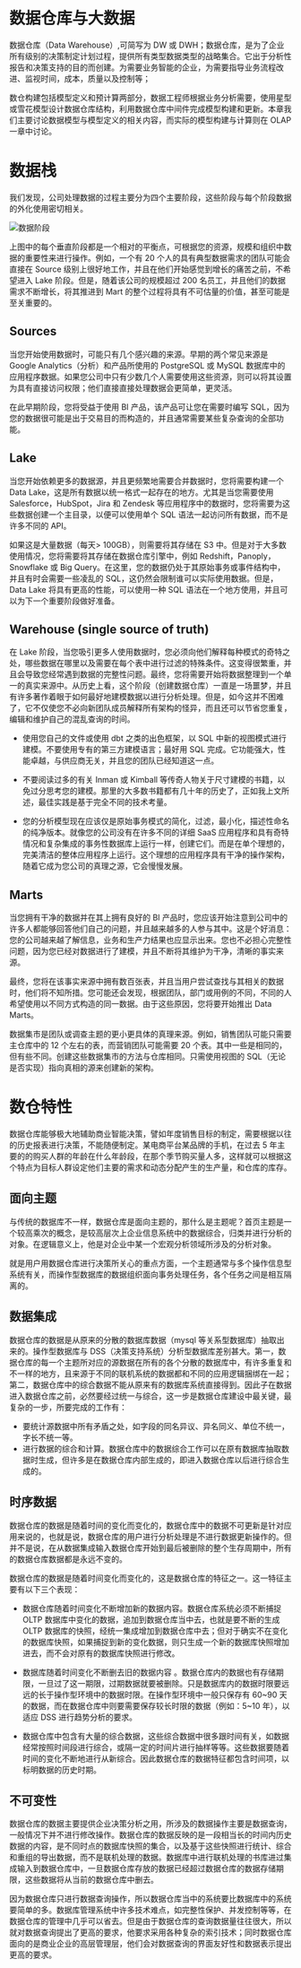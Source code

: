 # 数据仓库与大数据

数据仓库（Data Warehouse）,可简写为 DW 或 DWH；数据仓库，是为了企业所有级别的决策制定计划过程，提供所有类型数据类型的战略集合。它出于分析性报告和决策支持的目的而创建。为需要业务智能的企业，为需要指导业务流程改进、监视时间，成本，质量以及控制等；

数仓构建包括模型定义和预计算两部分，数据工程师根据业务分析需要，使用星型或雪花模型设计数据仓库结构，利用数据仓库中间件完成模型构建和更新。本章我们主要讨论数据模型与模型定义的相关内容，而实际的模型构建与计算则在 OLAP 一章中讨论。

# 数据栈

我们发现，公司处理数据的过程主要分为四个主要阶段，这些阶段与每个阶段数据的外化使用密切相关。

![数据阶段](https://s2.ax1x.com/2019/11/01/K7V7rj.png)

上图中的每个垂直阶段都是一个相对的平衡点，可根据您的资源，规模和组织中数据的重要性来进行操作。例如，一个有 20 个人的具有典型数据需求的团队可能会直接在 Source 级别上很好地工作，并且在他们开始感觉到增长的痛苦之前，不希望进入 Lake 阶段。但是，随着该公司的规模超过 200 名员工，并且他们的数据需求不断增长，将其推进到 Mart 的整个过程将具有不可估量的价值，甚至可能是至关重要的。

## Sources

当您开始使用数据时，可能只有几个感兴趣的来源。早期的两个常见来源是 Google Analytics（分析）和产品所使用的 PostgreSQL 或 MySQL 数据库中的应用程序数据。如果您公司中只有少数几个人需要使用这些资源，则可以将其设置为具有直接访问权限；他们直接直接处理数据会更简单，更灵活。

在此早期阶段，您将受益于使用 BI 产品，该产品可让您在需要时编写 SQL，因为您的数据很可能是出于交易目的而构造的，并且通常需要某些复杂查询的全部功能。

## Lake

当您开始依赖更多的数据源，并且更频繁地需要合并数据时，您将需要构建一个 Data Lake，这是所有数据以统一格式一起存在的地方。尤其是当您需要使用 Salesforce，HubSpot，Jira 和 Zendesk 等应用程序中的数据时，您将需要为这些数据创建一个主目录，以便可以使用单个 SQL 语法一起访问所有数据，而不是许多不同的 API。

如果这是大量数据（每天> 100GB），则需要将其存储在 S3 中。但是对于大多数使用情况，您将需要将其存储在数据仓库引擎中，例如 Redshift，Panoply，Snowflake 或 Big Query。在这里，您的数据仍处于其原始事务或事件结构中，并且有时会需要一些凌乱的 SQL，这仍然会限制谁可以实际使用数据。但是，Data Lake 将具有更高的性能，可以使用一种 SQL 语法在一个地方使用，并且可以为下一个重要阶段做好准备。

## Warehouse (single source of truth)

在 Lake 阶段，当您吸引更多人使用数据时，您必须向他们解释每种模式的奇特之处，哪些数据在哪里以及需要在每个表中进行过滤的特殊条件。这变得很繁重，并且会导致您经常遇到数据的完整性问题。最终，您将需要开始将数据整理到一个单一的真实来源中。从历史上看，这个阶段（创建数据仓库）一直是一场噩梦，并且有许多著作着眼于如何最好地建模数据以进行分析处理。但是，如今这并不困难了，它不仅使您不必向新团队成员解释所有架构的怪异，而且还可以节省您重复，编辑和维护自己的混乱查询的时间。

- 使用您自己的文件或使用 dbt 之类的出色框架，以 SQL 中新的视图模式进行建模。不要使用专有的第三方建模语言；最好用 SQL 完成。它功能强大，性能卓越，与供应商无关，并且您的团队已经知道这一点。

- 不要阅读过多的有关 Inman 或 Kimball 等传奇人物关于尺寸建模的书籍，以免过分思考您的建模。那里的大多数书籍都有几十年的历史了，正如我上文所述，最佳实践是基于完全不同的技术考量。

- 您的分析模型现在应该仅是原始事务模式的简化，过滤，最小化，描述性命名的纯净版本。就像您的公司没有在许多不同的详细 SaaS 应用程序和具有奇特情况和复杂集成的事务性数据库上运行一样，创建它们。而是在单个理想的，完美清洁的整体应用程序上运行。这个理想的应用程序具有干净的操作架构，随着它成为您公司的真理之源，它会慢慢发展。

## Marts

当您拥有干净的数据并在其上拥有良好的 BI 产品时，您应该开始注意到公司中的许多人都能够回答他们自己的问题，并且越来越多的人参与其中。这是个好消息：您的公司越来越了解信息，业务和生产力结果也应显示出来。您也不必担心完整性问题，因为您已经对数据进行了建模，并且不断将其维护为干净，清晰的事实来源。

最终，您将在该事实来源中拥有数百张表，并且当用户尝试查找与其相关的数据时，他们将不知所措。您可能还会发现，根据团队，部门或用例的不同，不同的人希望使用以不同方式构造的同一数据。由于这些原因，您将要开始推出 Data Marts。

数据集市是团队或调查主题的更小更具体的真理来源。例如，销售团队可能只需要主仓库中的 12 个左右的表，而营销团队可能需要 20 个表。其中一些是相同的，但有些不同。创建这些数据集市的方法与仓库相同。只需使用视图的 SQL（无论是否实现）指向真相的源来创建新的架构。

# 数仓特性

数据仓库能够极大地辅助商业智能决策，譬如年度销售目标的制定，需要根据以往的历史报表进行决策，不能随便制定。某电商平台某品牌的手机，在过去 5 年主要的的购买人群的年龄在什么年龄段，在那个季节购买量人多，这样就可以根据这个特点为目标人群设定他们主要的需求和动态分配产生的生产量，和仓库的库存。

## 面向主题

与传统的数据库不一样，数据仓库是面向主题的，那什么是主题呢？首页主题是一个较高乘次的概念，是较高层次上企业信息系统中的数据综合，归类并进行分析的对象。在逻辑意义上，他是对企业中某一个宏观分析领域所涉及的分析对象。

就是用户用数据仓库进行决策所关心的重点方面，一个主题通常与多个操作信息型系统有关，而操作型数据库的数据组织面向事务处理任务，各个任务之间是相互隔离的。

## 数据集成

数据仓库的数据是从原来的分散的数据库数据（mysql 等关系型数据库）抽取出来的。操作型数据库与 DSS（决策支持系统）分析型数据库差别甚大。第一，数据仓库的每一个主题所对应的源数据在所有的各个分散的数据库中，有许多重复和不一样的地方，且来源于不同的联机系统的数据都和不同的应用逻辑捆绑在一起；第二，数据仓库中的综合数据不能从原来有的数据库系统直接得到。因此子在数据进入数据仓库之前，必然要经过统一与综合，这一步是数据仓库建设中最关键，最复杂的一步，所要完成的工作有：

- 要统计源数据中所有矛盾之处，如字段的同名异议、异名同义、单位不统一，字长不统一等。
- 进行数据的综合和计算。数据仓库中的数据综合工作可以在原有数据库抽取数据时生成，但许多是在数据仓库内部生成的，即进入数据仓库以后进行综合生成的。

## 时序数据

数据仓库的数据是随着时间的变化而变化的，数据仓库中的数据不可更新是针对应用来说的，也就是说，数据仓库的用户进行分析处理是不进行数据更新操作的。但并不是说，在从数据集成输入数据仓库开始到最后被删除的整个生存周期中，所有的数据仓库数据都是永远不变的。

数据仓库的数据是随着时间变化而变化的，这是数据仓库的特征之一。这一特征主要有以下三个表现：

- 数据仓库随着时间变化不断增加新的数据内容。数据仓库系统必须不断捕捉 OLTP 数据库中变化的数据，追加到数据仓库当中去，也就是要不断的生成 OLTP 数据库的快照，经统一集成增加到数据仓库中去；但对于确实不在变化的数据库快照，如果捕捉到新的变化数据，则只生成一个新的数据库快照增加进去，而不会对原有的数据库快照进行修改。

- 数据库随着时间变化不断删去旧的数据内容 。数据仓库内的数据也有存储期限，一旦过了这一期限，过期数据就要被删除。只是数据库内的数据时限要远远的长于操作型环境中的数据时限。在操作型环境中一般只保存有 60~90 天的数据，而在数据仓库中则要需要保存较长时限的数据（例如：5~10 年），以适应 DSS 进行趋势分析的要求。

- 数据仓库中包含有大量的综合数据，这些综合数据中很多跟时间有关，如数据经常按照时间段进行综合，或隔一定的时间片进行抽样等等。这些数据要随着时间的变化不断地进行从新综合。因此数据仓库的数据特征都包含时间项，以标明数据的历史时期。

## 不可变性

数据仓库的数据主要提供企业决策分析之用，所涉及的数据操作主要是数据查询，一般情况下并不进行修改操作。数据仓库的数据反映的是一段相当长的时间内历史数据的内容，是不同时点的数据库快照的集合，以及基于这些快照进行统计、综合和重组的导出数据，而不是联机处理的数据。数据库中进行联机处理的书库进过集成输入到数据仓库中，一旦数据仓库存放的数据已经超过数据仓库的数据存储期限，这些数据将从当前的数据仓库中删去。

因为数据仓库只进行数据查询操作，所以数据仓库当中的系统要比数据库中的系统要简单的多。数据库管理系统中许多技术难点，如完整性保护、并发控制等等，在数据仓库的管理中几乎可以省去。但是由于数据仓库的查询数据量往往很大，所以就对数据查询提出了更高的要求，他要求采用各种复杂的索引技术；同时数据仓库面向的是商业企业的高层管理层，他们会对数据查询的界面友好性和数据表示提出更高的要求。
